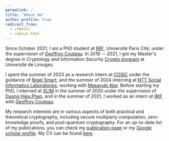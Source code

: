 ```yaml
---
permalink: /
title: "About me"
author_profile: true
redirect_from: 
  - /about/
  - /about.html
---
```


Since October 2021, I am a PhD student at [IRIF](https://www.irif.fr/), Université Paris Cité, under the supervision of [Geoffroy Couteau](https://geoffroycouteau.github.io/). In 2019 -- 2021, I got my Master's degree in Cryptology and Information Security [Cryptis program](https://www.cryptis.fr/) at Université de Limoges. 

I spent the summer of 2023 as a research intern at [COSIC](https://www.esat.kuleuven.be/cosic/) under the guidance of [Nigel Smart](https://nigelsmart.github.io/), and the summer of 2024 interning at [NTT Social Informatics Laboratories](https://www.rd.ntt/e/sil/), working with [Masayuki Abe](https://security-kouza.github.io/nanacov/). Before starting my PhD, I interned at [XLIM](https://www.xlim.fr/en) in the summer of 2020 under the supervision of [Duong Hieu Phan](https://www.di.ens.fr/users/phan/index.html),  and in the summer of 2021, I worked as an intern at [IRIF](https://www.irif.fr/) with [Geoffroy Couteau](https://geoffroycouteau.github.io/). 

My research interests are in various aspects of both practical and theoretical cryptography, including secure multiparty computation, zero-knowledge proofs, and post-quantum cryptography. For an up-to-date list of my publications, you can check my [publication page](https://dungbui15.github.io/publications/) or my [Google scholar profile](https://scholar.google.com/citations?user=StGOHMUAAAAJ&hl=en&authuser=1). My CV can be found [here](/files/PhD_CV.pdf).
